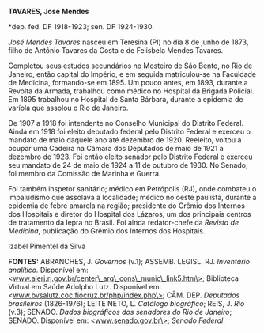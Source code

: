 **TAVARES, José Mendes**

\*dep. fed. DF 1918-1923; sen. DF 1924-1930.

*José Mendes Tavares* nasceu em Teresina (PI) no dia 8 de junho de 1873,
filho de Antônio Tavares da Costa e de Felisbela Mendes Tavares.

Completou seus estudos secundários no Mosteiro de São Bento, no Rio de
Janeiro, então capital do Império, e em seguida matriculou-se na
Faculdade de Medicina, formando-se em 1895. Um pouco antes, em 1893,
durante a Revolta da Armada, trabalhou como médico no Hospital da
Brigada Policial. Em 1895 trabalhou no Hospital de Santa Bárbara,
durante a epidemia de varíola que assolou o Rio de Janeiro.

De 1907 a 1918 foi intendente no Conselho Municipal do Distrito Federal.
Ainda em 1918 foi eleito deputado federal pelo Distrito Federal e
exerceu o mandato de maio daquele ano até dezembro de 1920. Reeleito,
voltou a ocupar uma Cadeira na Câmara dos Deputados de maio de 1921 a
dezembro de 1923. Foi então eleito senador pelo Distrito Federal e
exerceu seu mandato de 24 de maio de 1924 a 11 de outubro de 1930. No
Senado, foi membro da Comissão de Marinha e Guerra.

Foi também inspetor sanitário; médico em Petrópolis (RJ), onde combateu
o impaludismo que assolava a localidade; médico no oeste paulista,
durante a epidemia de febre amarela na região; presidente do Grêmio dos
Internos dos Hospitais e diretor do Hospital dos Lázaros, um dos
principais centros de tratamento da lepra no Brasil. Foi ainda
redator-chefe da *Revista de Medicina*, publicação do Grêmio dos
Internos dos Hospitais.

Izabel Pimentel da Silva

**FONTES:** ABRANCHES, J. *Governos* (v.1); ASSEMB. LEGISL. RJ.
*Inventário analítico.* Disponível em:
\<www.alerj.rj.gov.br/center\_arq\_cons\_munic\_link5.htm\>; Biblioteca
Virtual em Saúde Adolpho Lutz. Disponível em:
\<www.bvsalutz.coc.fiocruz.br/php/index.php\>; CÂM. DEP. *Deputados
brasileiros* (1826-1976); LEITE NETO, L. *Catálogo biográfico*; REIS, J.
*Rio* (v.3); SENADO. *Dados biográficos dos senadores do Rio de
Janeiro*; SENADO. Disponível em: \<www.senado.gov.br\>; *Senado
Federal*.
